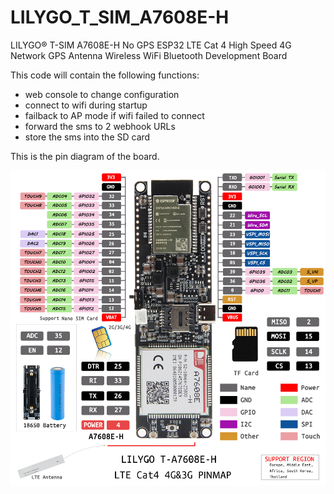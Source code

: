 # LILYGO_T_SIM_A7608E-H
 LILYGO® T-SIM A7608E-H No GPS ESP32 LTE Cat 4 High Speed 4G Network GPS Antenna Wireless WiFi Bluetooth Development Board

This code will contain the following functions:
- web console to change configuration
- connect to wifi during startup
- failback to AP mode if wifi failed to connect
- forward the sms to 2 webhook URLs
- store the sms into the SD card

This is the pin diagram of the board.
 
 ![alt text](https://github.com/stevenfoong/LILYGO_T_SIM_A7608E-H/blob/main/image/T-A7608E-H.jpg)
